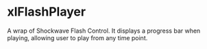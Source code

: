 # xlFlashPlayer
A wrap of Shockwave Flash Control.
It displays a progress bar when playing, allowing user to play from any time point.
